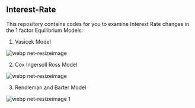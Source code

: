 ## Interest-Rate <br />
This repository contains codes for you to examine Interest Rate changes in the 1 factor Equilibrium Models: <br />
1) Vasicek Model

![webp net-resizeimage](https://user-images.githubusercontent.com/44057058/52192369-8c9d7900-2817-11e9-833f-828f346b2d51.png)

2) Cox Ingersoll Ross Model

![webp net-resizeimage](https://user-images.githubusercontent.com/44057058/52192598-ddfa3800-2818-11e9-826a-9c0040940a16.png)

3) Rendleman and Barter Model

![webp net-resizeimage 1](https://user-images.githubusercontent.com/44057058/52192695-5b25ad00-2819-11e9-90a8-3a4b778c0db2.png)
